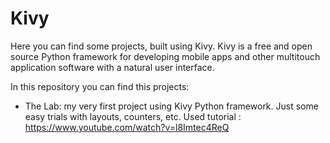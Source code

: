 # Kivy
Here you can find some projects, built using Kivy. Kivy is a free and open source Python framework for developing mobile apps and other multitouch application software with a natural user interface. 

In this repository you can find this projects:

- The Lab: my very first project using Kivy Python framework. Just some easy trials with layouts, counters, etc. Used tutorial : https://www.youtube.com/watch?v=l8Imtec4ReQ